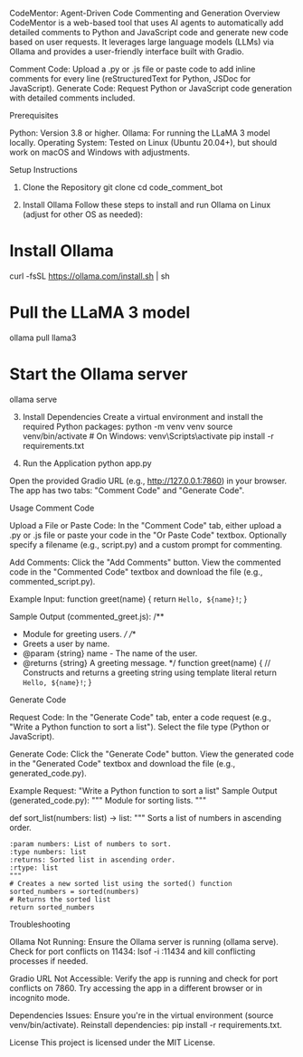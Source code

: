 CodeMentor: Agent-Driven Code Commenting and Generation
Overview
CodeMentor is a web-based tool that uses AI agents to automatically add detailed comments to Python and JavaScript code and generate new code based on user requests. It leverages large language models (LLMs) via Ollama and provides a user-friendly interface built with Gradio.

Comment Code: Upload a .py or .js file or paste code to add inline comments for every line (reStructuredText for Python, JSDoc for JavaScript).
Generate Code: Request Python or JavaScript code generation with detailed comments included.

Prerequisites

Python: Version 3.8 or higher.
Ollama: For running the LLaMA 3 model locally.
Operating System: Tested on Linux (Ubuntu 20.04+), but should work on macOS and Windows with adjustments.

Setup Instructions
1. Clone the Repository
git clone <repository-url>
cd code_comment_bot

2. Install Ollama
Follow these steps to install and run Ollama on Linux (adjust for other OS as needed):
# Install Ollama
curl -fsSL https://ollama.com/install.sh | sh

# Pull the LLaMA 3 model
ollama pull llama3

# Start the Ollama server
ollama serve

3. Install Dependencies
Create a virtual environment and install the required Python packages:
python -m venv venv
source venv/bin/activate  # On Windows: venv\Scripts\activate
pip install -r requirements.txt

4. Run the Application
python app.py


Open the provided Gradio URL (e.g., http://127.0.0.1:7860) in your browser.
The app has two tabs: "Comment Code" and "Generate Code".

Usage
Comment Code

Upload a File or Paste Code:
In the "Comment Code" tab, either upload a .py or .js file or paste your code in the "Or Paste Code" textbox.
Optionally specify a filename (e.g., script.py) and a custom prompt for commenting.


Add Comments:
Click the "Add Comments" button.
View the commented code in the "Commented Code" textbox and download the file (e.g., commented_script.py).



Example Input:
function greet(name) {
    return `Hello, ${name}!`;
}

Sample Output (commented_greet.js):
/**
 * Module for greeting users.
 */
/**
 * Greets a user by name.
 * @param {string} name - The name of the user.
 * @returns {string} A greeting message.
 */
function greet(name) {
    // Constructs and returns a greeting string using template literal
    return `Hello, ${name}!`;
}

Generate Code

Request Code:
In the "Generate Code" tab, enter a code request (e.g., "Write a Python function to sort a list").
Select the file type (Python or JavaScript).


Generate Code:
Click the "Generate Code" button.
View the generated code in the "Generated Code" textbox and download the file (e.g., generated_code.py).



Example Request: "Write a Python function to sort a list"
Sample Output (generated_code.py):
"""
Module for sorting lists.
"""

def sort_list(numbers: list) -> list:
    """
    Sorts a list of numbers in ascending order.

    :param numbers: List of numbers to sort.
    :type numbers: list
    :returns: Sorted list in ascending order.
    :rtype: list
    """
    # Creates a new sorted list using the sorted() function
    sorted_numbers = sorted(numbers)
    # Returns the sorted list
    return sorted_numbers

Troubleshooting

Ollama Not Running:
Ensure the Ollama server is running (ollama serve).
Check for port conflicts on 11434: lsof -i :11434 and kill conflicting processes if needed.


Gradio URL Not Accessible:
Verify the app is running and check for port conflicts on 7860.
Try accessing the app in a different browser or in incognito mode.


Dependencies Issues:
Ensure you're in the virtual environment (source venv/bin/activate).
Reinstall dependencies: pip install -r requirements.txt.



License
This project is licensed under the MIT License.
